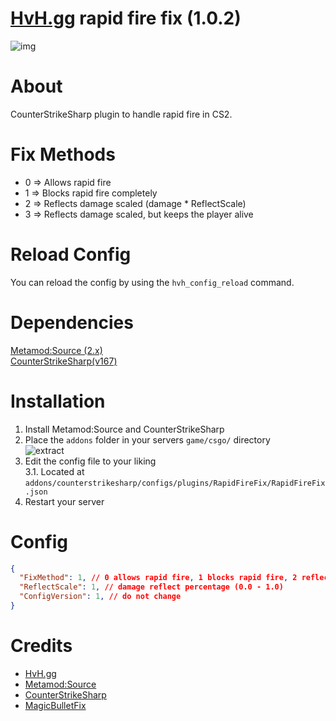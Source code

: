 # [HvH.gg](https://hvh.gg) rapid fire fix (1.0.2)
![img](https://du.hurenso.hn/r/N5TTiI.png)

# About
CounterStrikeSharp plugin to handle rapid fire in CS2.

# Fix Methods
- 0 => Allows rapid fire
- 1 => Blocks rapid fire completely
- 2 => Reflects damage scaled (damage * ReflectScale)
- 3 => Reflects damage scaled, but keeps the player alive

# Reload Config
You can reload the config by using the `hvh_config_reload` command.

# Dependencies
[Metamod:Source (2.x)](https://www.sourcemm.net/downloads.php/?branch=master)  
[CounterStrikeSharp(v167)](https://github.com/roflmuffin/CounterStrikeSharp/releases)

# Installation
1. Install Metamod:Source and CounterStrikeSharp
2. Place the `addons` folder in your servers `game/csgo/` directory  
   ![extract](https://du.hurenso.hn/r/0NyFPY.png)
3. Edit the config file to your liking  
   3.1. Located at `addons/counterstrikesharp/configs/plugins/RapidFireFix/RapidFireFix.json`
4. Restart your server

# Config
```json
{
  "FixMethod": 1, // 0 allows rapid fire, 1 blocks rapid fire, 2 reflects damage scaled, 3 reflects damage but keeps the player alive 
  "ReflectScale": 1, // damage reflect percentage (0.0 - 1.0)
  "ConfigVersion": 1, // do not change
}
```

# Credits
- [HvH.gg](https://hvh.gg)
- [Metamod:Source](https://www.sourcemm.net/)
- [CounterStrikeSharp](https://github.com/roflmuffin/CounterStrikeSharp)
- [MagicBulletFix](https://github.com/CS2Plugins/MagicBulletFix)
